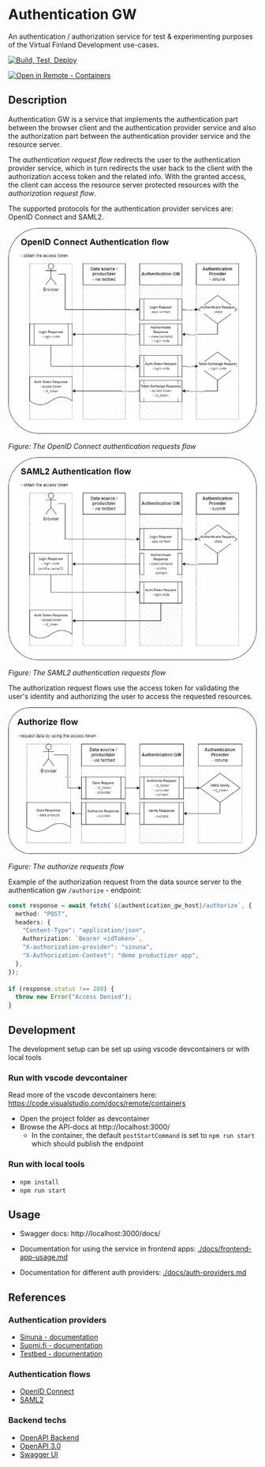 # Authentication GW

An authentication / authorization service for test & experimenting purposes of the Virtual Finland Development use-cases.

[![Build, Test, Deploy](https://github.com/Virtual-Finland-Development/authentication-gw/actions/workflows/build-test-deploy.yml/badge.svg)](https://github.com/Virtual-Finland-Development/authentication-gw/actions/workflows/build-test-deploy.yml)

[![Open in Remote - Containers](https://img.shields.io/static/v1?label=Remote%20-%20Containers&message=Open&color=blue&logo=visualstudiocode)](https://vscode.dev/redirect?url=vscode://ms-vscode-remote.remote-containers/cloneInVolume?url=https://github.com/Virtual-Finland-Development/authentication-gw)

## Description

Authentication GW is a service that implements the authentication part between the browser client and the authentication provider service and also the authorization part between the authentication provider service and the resource server.

The _authentication request flow_ redirects the user to the authentication provider service, which in turn redirects the user back to the client with the authorization access token and the related info. With the granted access, the client can access the resource server protected resources with the _authorization request flow_.

The supported protocols for the authentication provider services are: OpenID Connect and SAML2.

![./docs/openid-authentication-flow.png](./docs/openid-authentication-flow.png)

_Figure: The OpenID Connect authentication requests flow_

![./docs/saml2-authentication-flow.png](./docs/saml2-authentication-flow.png)

_Figure: The SAML2 authentication requests flow_

The authorization request flows use the access token for validating the user's identity and authorizing the user to access the requested resources.

![./docs/authgw-authorize-flow.png](./docs/authgw-authorize-flow.png)

_Figure: The authorize requests flow_

Example of the authorization request from the data source server to the authentication gw `/authorize` - endpoint:

```ts
const response = await fetch(`${authentication_gw_host}/authorize`, {
  method: "POST",
  headers: {
    "Content-Type": "application/json",
    Authorization: `Bearer <idToken>`,
    "X-authorization-provider": "sinuna",
    "X-Authorization-Context": "demo productizer app",
  },
});

if (response.status !== 200) {
  throw new Error("Access Denied");
}
```

## Development

The development setup can be set up using vscode devcontainers or with local tools

### Run with vscode devcontainer

Read more of the vscode devcontainers here: https://code.visualstudio.com/docs/remote/containers

- Open the project folder as devcontainer
- Browse the API-docs at http://localhost:3000/
  - In the container, the default `postStartCommand` is set to `npm run start` which should publish the endpoint

### Run with local tools

- `npm install`
- `npm run start`

## Usage

- Swagger docs: http://localhost:3000/docs/

- Documentation for using the service in frontend apps: [./docs/frontend-app-usage.md](docs/frontend-app-usage.md)

- Documentation for different auth providers: [./docs/auth-providers.md](docs/auth-providers.md)

## References

### Authentication providers

- [Sinuna - documentation](https://developer.sinuna.fi/integration_documentation/)
- [Suomi.fi - documentation](https://palveluhallinta.suomi.fi/en/sivut/tunnistus/kayttoonotto/kayttoonoton-vaiheet)
- [Testbed - documentation](https://ioxio.com/guides/use-login-portal-in-your-applications)

### Authentication flows

- [OpenID Connect](https://openid.net/connect/)
- [SAML2](https://en.wikipedia.org/wiki/SAML_2.0)

### Backend techs

- [OpenAPI Backend](https://github.com/anttiviljami/openapi-backend)
- [OpenAPI 3.0](https://swagger.io/specification/)
- [Swagger UI](https://github.com/sylwit/aws-serverless-swagger-ui)
